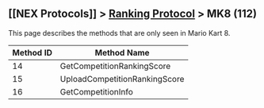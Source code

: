 ## [[NEX Protocols]] > [Ranking Protocol](Ranking-Protocol) > MK8 (112)

This page describes the methods that are only seen in Mario Kart 8.

| Method ID | Method Name |
| --- | --- |
| 14 | GetCompetitionRankingScore |
| 15 | UploadCompetitionRankingScore |
| 16 | GetCompetitionInfo |